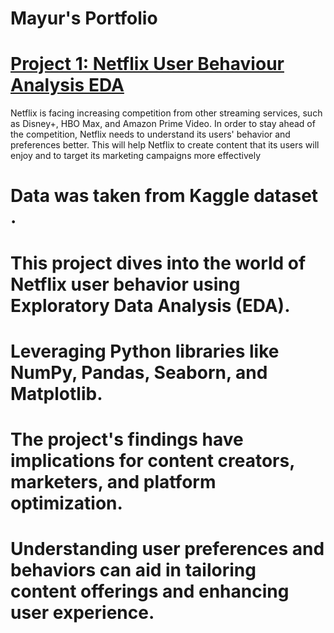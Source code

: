 # Mayur's Portfolio


# [Project 1: Netflix User Behaviour Analysis EDA](https://github.com/mayurpaunikar7/Netflix-User-Behaviour-Analysis)

Netflix is facing increasing competition from other streaming services, such as Disney+, HBO Max, and Amazon Prime Video.
In order to stay ahead of the competition, Netflix needs to understand its users' behavior and preferences better.
This will help Netflix to create content that its users will enjoy and to target its marketing campaigns more effectively

# Data was taken from Kaggle dataset .
# This project dives into the world of Netflix user behavior using Exploratory Data Analysis (EDA). 
# Leveraging Python libraries like NumPy, Pandas, Seaborn, and Matplotlib.
# The project's findings have implications for content creators, marketers, and platform optimization. 
# Understanding user preferences and behaviors can aid in tailoring content offerings and enhancing user experience.






